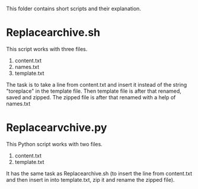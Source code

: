 This folder contains short scripts and their explanation.

# Replacearchive.sh
This script works with three files.
1. content.txt
2. names.txt
3. template.txt


The task is to take a line from content.txt and insert it instead of the string "toreplace" in the template file.
Then template file is after that renamed, saved and zipped. The zipped file is after that renamed with a help of names.txt

# Replacearvchive.py

This Python script works with two files.
1. content.txt
2. template.txt

It has the same task as Replacearchive.sh (to insert the line from content.txt and then insert in into template.txt, zip it 
and rename the zipped file).


